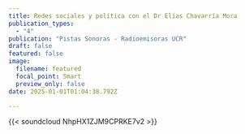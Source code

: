 ```yaml
---
title: Redes sociales y política con el Dr Elías Chavarría Mora
publication_types:
  - "4"
publication: "Pistas Sonoras - Radioemisoras UCR"
draft: false
featured: false
image:
  filename: featured
  focal_point: Smart
  preview_only: false
date: 2025-01-01T01:04:38.792Z

---
```

 {{< soundcloud NhpHX1ZJM9CPRKE7v2 >}}
